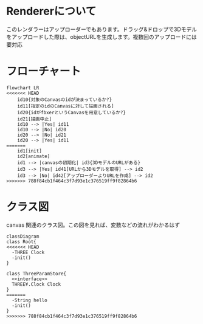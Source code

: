 # Rendererについて
このレンダラーはアップローダーでもあります。ドラッグ&ドロップで3Dモデルをアップロードした際は、objectURLを生成します。複数回のアップロードには要対応

# フローチャート

```mermaid
flowchart LR
<<<<<<< HEAD
    id10{対象のCanvasのidが決まっているか?}
    id11[指定のidのCanvasに対して描画される]
    id20{idがfbxerというCanvasを用意しているか?}
    id21[描画中止]
    id10 --> |Yes| id11
    id10 --> |No| id20
    id20 --> |No| id21
    id20 --> |Yes| id11
=======
    id1[init]
    id2[animate]
    id1 --> |canvasの初期化| id3{3DモデルのURLがある}
    id3 --> |Yes| id41[URLから3Dモデルを取得] --> id2
    id3 --> |No| id42[アップローダーよりURLを作成] --> id2
>>>>>>> 788f84cb1f464c3f7d93e1c376519ff9f82864b6
```

# クラス図

canvas 関連のクラス図。この図を見れば、変数などの流れがわかるはず

```mermaid
classDiagram
class Root{
<<<<<<< HEAD
  -THREE Clock
  -init()
}

class ThreeParamStore{
  <<interface>>
  THREE¥.Clock Clock
}
=======
  -String hello
  -init()
}
>>>>>>> 788f84cb1f464c3f7d93e1c376519ff9f82864b6
```